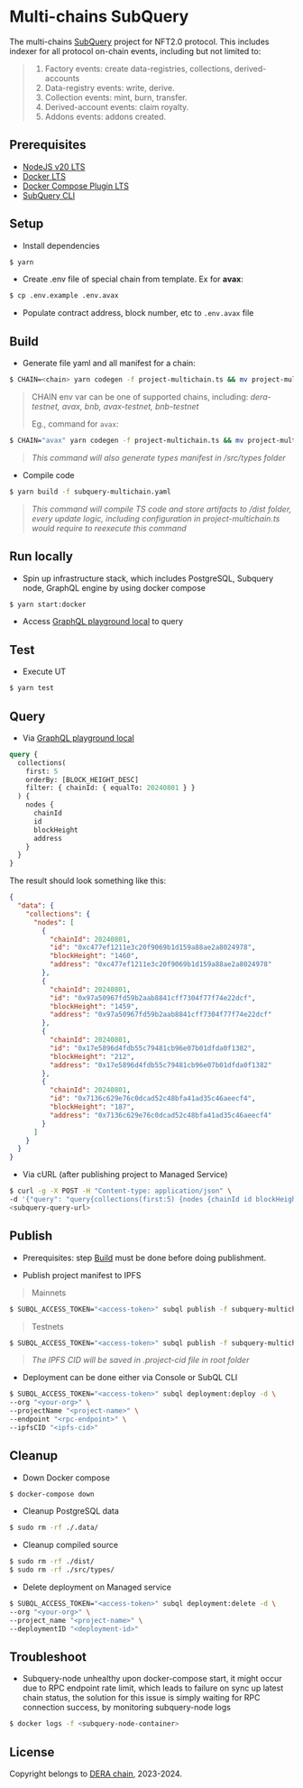 # Multi-chains SubQuery

The multi-chains [SubQuery](https://subquery.network) project for NFT2.0 protocol. This includes indexer for all protocol on-chain events, including but not limited to:
> 1. Factory events: create data-registries, collections, derived-accounts
> 2. Data-registry events: write, derive.
> 3. Collection events: mint, burn, transfer.
> 4. Derived-account events: claim royalty.
> 5. Addons events: addons created.

## Prerequisites
- [NodeJS v20 LTS](https://nodejs.org/en/blog/release/v20.9.0)
- [Docker LTS](https://docs.docker.com/engine/install/)
- [Docker Compose Plugin LTS](https://docs.docker.com/compose/install/linux/)
- [SubQuery CLI](https://academy.subquery.network/quickstart/quickstart.html#_1-install-the-subquery-cli)

## Setup
- Install dependencies
```bash
$ yarn
```

- Create .env file of special chain from template. Ex for **avax**:
```bash
$ cp .env.example .env.avax
```

- Populate contract address, block number, etc to `.env.avax` file

## Build
- Generate file yaml and all manifest for a chain:
```bash
$ CHAIN=<chain> yarn codegen -f project-multichain.ts && mv project-multichain.yaml project-<chain>.yaml
```

> CHAIN env var can be one of supported chains, including: *dera-testnet, avax, bnb, avax-testnet, bnb-testnet*
>
> Eg., command for `avax`:
```bash
$ CHAIN="avax" yarn codegen -f project-multichain.ts && mv project-multichain.yaml project-avax.yaml
```

> *This command will also generate types manifest in /src/types folder*

- Compile code

```bash
$ yarn build -f subquery-multichain.yaml
```

> *This command will compile TS code and store artifacts to /dist folder, every update logic, including configuration in project-multichain.ts would require to reexecute this command*

## Run locally
- Spin up infrastructure stack, which includes PostgreSQL, Subquery node, GraphQL engine by using docker compose
```bash
$ yarn start:docker
```

- Access [GraphQL playground local](http://localhost:3000/) to query

## Test
- Execute UT
```bash
$ yarn test
```

## Query
- Via [GraphQL playground local](http://localhost:3000/)

```graphql
query {
  collections(
    first: 5
    orderBy: [BLOCK_HEIGHT_DESC]
    filter: { chainId: { equalTo: 20240801 } }
  ) {
    nodes {
      chainId
      id
      blockHeight
      address
    }
  }
}
```

The result should look something like this:

```json
{
  "data": {
    "collections": {
      "nodes": [
        {
          "chainId": 20240801,
          "id": "0xc477ef1211e3c20f9069b1d159a88ae2a8024978",
          "blockHeight": "1460",
          "address": "0xc477ef1211e3c20f9069b1d159a88ae2a8024978"
        },
        {
          "chainId": 20240801,
          "id": "0x97a50967fd59b2aab8841cff7304f77f74e22dcf",
          "blockHeight": "1459",
          "address": "0x97a50967fd59b2aab8841cff7304f77f74e22dcf"
        },
        {
          "chainId": 20240801,
          "id": "0x17e5896d4fdb55c79481cb96e07b01dfda0f1382",
          "blockHeight": "212",
          "address": "0x17e5896d4fdb55c79481cb96e07b01dfda0f1382"
        },
        {
          "chainId": 20240801,
          "id": "0x7136c629e76c0dcad52c48bfa41ad35c46aeecf4",
          "blockHeight": "187",
          "address": "0x7136c629e76c0dcad52c48bfa41ad35c46aeecf4"
        }
      ]
    }
  }
}
```

- Via cURL (after publishing project to Managed Service)
```bash
$ curl -g -X POST -H "Content-type: application/json" \
-d '{"query": "query{collections(first:5) {nodes {chainId id blockHeight address}}}"}' \
<subquery-query-url>
```

## Publish
- Prerequisites: step [Build](#build) must be done before doing publishment.

- Publish project manifest to IPFS

> Mainnets
```bash
$ SUBQL_ACCESS_TOKEN="<access-token>" subql publish -f subquery-multichain.yaml
```

> Testnets
```bash
$ SUBQL_ACCESS_TOKEN="<access-token>" subql publish -f subquery-multichain-testnet.yaml
```

> *The IPFS CID will be saved in .project-cid file in root folder*

- Deployment can be done either via Console or SubQL CLI
```bash
$ SUBQL_ACCESS_TOKEN="<access-token>" subql deployment:deploy -d \
--org "<your-org>" \
--projectName "<project-name>" \
--endpoint "<rpc-endpoint>" \
--ipfsCID "<ipfs-cid>"
```

## Cleanup
- Down Docker compose
```bash
$ docker-compose down
```

- Cleanup PostgreSQL data
```bash
$ sudo rm -rf ./.data/
```

- Cleanup compiled source
```bash
$ sudo rm -rf ./dist/
$ sudo rm -rf ./src/types/
```

- Delete deployment on Managed service
```bash
$ SUBQL_ACCESS_TOKEN="<access-token>" subql deployment:delete -d \
--org "<your-org>" \
--project_name "<project-name>" \
--deploymentID "<deployment-id>"
```

## Troubleshoot
- Subquery-node unhealthy upon docker-compose start, it might occur due to RPC endpoint rate limit, which leads to failure on sync up latest chain status, the solution for this issue is simply waiting for RPC connection success, by monitoring subquery-node logs
```bash
$ docker logs -f <subquery-node-container>
```

## License
Copyright belongs to [DERA chain](https://derachain.com), 2023-2024.

